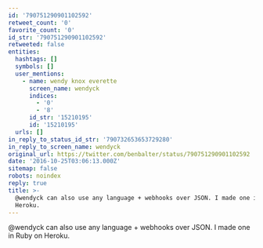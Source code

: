 ```yaml
---
id: '790751290901102592'
retweet_count: '0'
favorite_count: '0'
id_str: '790751290901102592'
retweeted: false
entities:
  hashtags: []
  symbols: []
  user_mentions:
    - name: wendy knox everette
      screen_name: wendyck
      indices:
        - '0'
        - '8'
      id_str: '15210195'
      id: '15210195'
  urls: []
in_reply_to_status_id_str: '790732653653729280'
in_reply_to_screen_name: wendyck
original_url: https://twitter.com/benbalter/status/790751290901102592
date: '2016-10-25T03:06:13.000Z'
sitemap: false
robots: noindex
reply: true
title: >-
  @wendyck can also use any language + webhooks over JSON. I made one in Ruby on
  Heroku.
---
```


@wendyck can also use any language + webhooks over JSON. I made one in Ruby on Heroku.